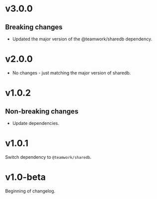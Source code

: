 # v3.0.0

## Breaking changes

- Updated the major version of the @teamwork/sharedb dependency.


# v2.0.0

- No changes - just matching the major version of sharedb.


# v1.0.2

## Non-breaking changes

- Update dependencies.


# v1.0.1

Switch dependency to `@teamwork/sharedb`.


# v1.0-beta

Beginning of changelog.
